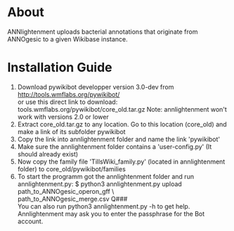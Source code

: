 # About

ANNlightenment uploads bacterial annotations that originate from ANNOgesic to a given Wikibase instance.

# Installation Guide

1. Download pywikibot developper version 3.0-dev from  
http://tools.wmflabs.org/pywikibot/  
or use this direct link to download: tools.wmflabs.org/pywikibot/core_old.tar.gz
Note: annlightenment won't work with versions 2.0 or lower
2. Extract core_old.tar.gz to any location. Go to this location (core_old)
and make a link of its subfolder pywikibot
3. Copy the link into annlightenment folder and name the link 'pywikibot'
4. Make sure the annlightenment folder contains a 'user-config.py' (It should already exist)
5. Now copy the family file 'TillsWiki_family.py' (located in annlightenment folder) to core_old/pywikibot/families
6. To start the programm got the annlightenment folder and run annlightenment.py:
$ python3 annlightenment.py upload path_to_ANNOgesic_operon_gff \  
path_to_ANNOgesic_merge.csv Q###  
You can also run python3 annlightenment.py -h to get help. Annlightenment may ask you to enter the passphrase for the Bot account.

